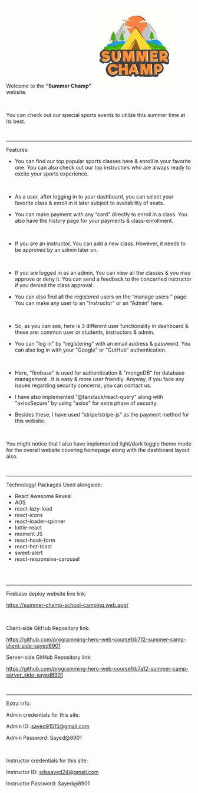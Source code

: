 Welcome to the <b>“Summer Champ”</b> ![Website Logo](image.png) website.

<br />

You can check out our special sports events to utilize this summer time at its best.

<br /> <hr />
Features:

* You can find our top popular sports classes here & enroll in your favorite one. You can also check out our top instructors who are always ready to excite your sports experience.

<br />

* As a user, after logging in to your dashboard, you can select your favorite class & enroll in it later subject to availability of seats. 

* You can make payment with any “card” directly to enroll in a class. You also have the history page for your payments & class-enrollment.

<br />

* If you are an instructor, You can add a new class. However, it needs to be approved by an admin later on.

<br />

* If you are logged in as an admin, You can view all the classes & you may approve or deny it. You can send a feedback to the concerned instructor if you denied the class approval. 

* You can also find all the registered users on the “manage users ” page. You can make any user to an “Instructor” or an “Admin” here.

<br />

* So, as you can see, here is 3 different user functionality in dashboard & these are: common user or students, instructors & admin.

* You can "log in" by "registering" with an email address & password. You can also log in with your "Google" or "GutHub" authentication.

<br />

* Here, "firebase" is used for authentication & "mongoDB" for database management . It is easy & more user friendly. Anyway, if you face any issues regarding security concerns, you can contact us.

* I have also implemented "@tanstack/react-query" along with "axiosSecure" by using "axios" for extra phase of security.

* Besides these, I have used "stripe/stripe-js" as the payment method for this website.

<br />

You might notice that I also have implemented light/dark toggle theme mode for the overall website covering homepage along with the dashboard layout also.


<br /> <hr />
Technology/ Packages Used alongside:

* React Awesome Reveal
* AOS
* react-lazy-load
* react-icons
* react-loader-spinner
* lottie-react
* moment JS
* react-hook-form
* react-hot-toast
* sweet-alert
* react-responsive-carousel





<br /> <br /> <hr />

Firebase deploy website live link:

https://summer-champ-school-camping.web.app/ 



<br />

Client-side GitHub Repository link: 

https://github.com/programming-hero-web-course1/b712-summer-camp-client-side-sayed8901 


Server-side GitHub Repository link: 

https://github.com/programming-hero-web-course1/b7a12-summer-camp-server_side-sayed8901 



<br /> <hr />

Extra info:

Admin credentials for this site:

Admin ID: sayed91515@gmail.com

Admin Password: Sayed@8901

<br /> 

Instructor credentials for this site:

Instructor ID: sdssayed24@gmail.com

Instructor Password: Sayed@8901
